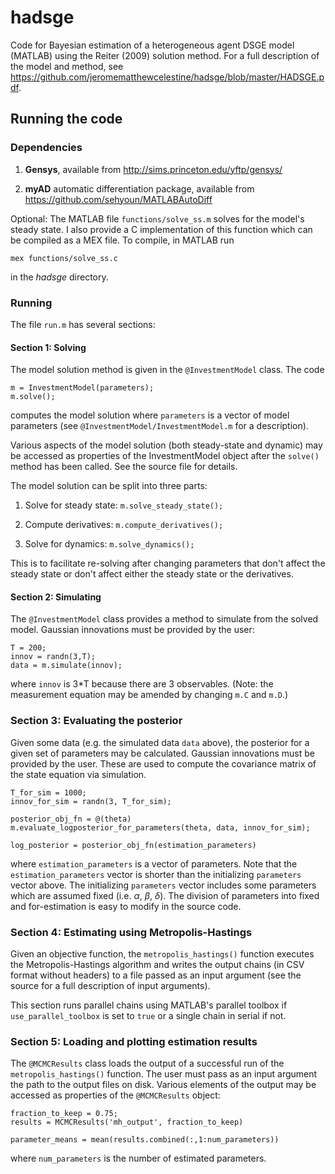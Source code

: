 # hadsge
Code for Bayesian estimation of a heterogeneous agent DSGE model (MATLAB) using the Reiter (2009) solution method. For a full description of the model and method, see https://github.com/jeromematthewcelestine/hadsge/blob/master/HADSGE.pdf.

## Running the code

### Dependencies

1. **Gensys**, available from http://sims.princeton.edu/yftp/gensys/
  
2. **myAD** automatic differentiation package, available from https://github.com/sehyoun/MATLABAutoDiff

Optional:
The MATLAB file ``functions/solve_ss.m`` solves for the model's steady state. I also provide a C implementation of this function which can be compiled as a MEX file. To compile, in MATLAB run
```
mex functions/solve_ss.c
```
in the _hadsge_ directory.

### Running
  
The file ``run.m``  has several sections:

#### Section 1: Solving

The model solution method is given in the ``@InvestmentModel`` class. The code
```
m = InvestmentModel(parameters);
m.solve();
```
computes the model solution where ``parameters`` is a vector of model parameters (see ``@InvestmentModel/InvestmentModel.m`` for a description).

Various aspects of the model solution (both steady-state and dynamic) may be accessed as properties of the InvestmentModel object after the ``solve()`` method has been called. See the source file for details.

The model solution can be split into three parts:

1. Solve for steady state:
``
m.solve_steady_state();
``

2. Compute derivatives:
``
m.compute_derivatives();
``

3. Solve for dynamics: ``m.solve_dynamics();``

This is to facilitate re-solving after changing parameters that don't affect the steady state or don't affect either the steady state or the derivatives.

####  Section 2: Simulating

The  ``@InvestmentModel`` class provides a method to simulate from the solved model. Gaussian innovations must be provided by the user:

```
T = 200;
innov = randn(3,T);
data = m.simulate(innov);
```

where ```innov``` is 3\*T because there are 3 observables. (Note: the measurement equation may be amended by changing ``m.C`` and ``m.D``.)

### Section 3: Evaluating the posterior

Given some data (e.g. the simulated data ``data`` above), the posterior for a given set of parameters may be calculated. Gaussian innovations must be provided by the user. These are used to compute the covariance matrix of the state equation via simulation.

```
T_for_sim = 1000;
innov_for_sim = randn(3, T_for_sim);

posterior_obj_fn = @(theta) m.evaluate_logposterior_for_parameters(theta, data, innov_for_sim);

log_posterior = posterior_obj_fn(estimation_parameters)
```

where ``estimation_parameters`` is a vector of parameters. Note that the ``estimation_parameters`` vector is shorter than the initializing ``parameters`` vector above. The initializing ``parameters`` vector includes some parameters which are assumed fixed (i.e. $\alpha$, $\beta$, $\delta$). The division of parameters into fixed and for-estimation is easy to modify in the source code.

### Section 4: Estimating using Metropolis-Hastings

Given an objective function, the ``metropolis_hastings()`` function executes the Metropolis-Hastings algorithm and writes the output chains (in CSV format without headers) to a file passed as an input argument (see the source for a full description of input arguments).

This section runs parallel chains using MATLAB's parallel toolbox if ``use_parallel_toolbox`` is set to ``true`` or a single chain in serial if not.

### Section 5: Loading and plotting estimation results

The ``@MCMCResults`` class loads the output of a successful run of the ``metropolis_hastings()`` function. The user must pass as an input argument the path to the output files on disk. Various elements of the output may be accessed as properties of the ``@MCMCResults`` object:

```
fraction_to_keep = 0.75;
results = MCMCResults('mh_output', fraction_to_keep)

parameter_means = mean(results.combined(:,1:num_parameters))
```
where ``num_parameters`` is the number of estimated parameters.


